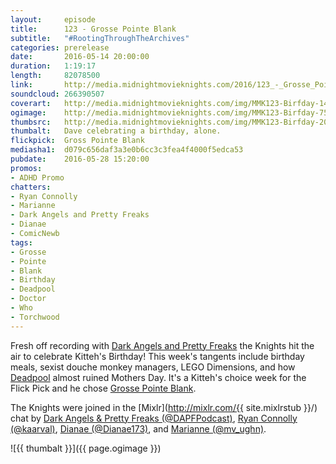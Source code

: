 ```yaml
---
layout:     episode
title:      123 - Grosse Pointe Blank
subtitle:	"#RootingThroughTheArchives"
categories: prerelease
date:       2016-05-14 20:00:00
duration:   1:19:17
length:     82078500
link:       http://media.midnightmovieknights.com/2016/123_-_Grosse_Pointe_Blank.m4a
soundcloud: 266390507
coverart:   http://media.midnightmovieknights.com/img/MMK123-Birfday-1400x1400.png
ogimage:    http://media.midnightmovieknights.com/img/MMK123-Birfday-750x750.png
thumbsrc:   http://media.midnightmovieknights.com/img/MMK123-Birfday-200x200.png
thumbalt:   Dave celebrating a birthday, alone.
flickpick:  Gross Pointe Blank
mediasha1:  d079c656daf3a3e0b6cc3c3fea4f4000f5edca53
pubdate:    2016-05-28 15:20:00
promos:
- ADHD Promo
chatters:
- Ryan Connolly
- Marianne
- Dark Angels and Pretty Freaks
- Dianae
- ComicNewb
tags:
- Grosse
- Pointe
- Blank
- Birthday
- Deadpool
- Doctor
- Who
- Torchwood
---
```

Fresh off recording with [Dark Angels and Pretty Freaks](http://dapfpod.tumblr.com/post/144397070767/dapf-113-dark-angels-pretty-freaks-113-neil) the Knights hit the air to celebrate Kitteh's Birthday! This week's tangents include birthday meals, sexist douche monkey managers, LEGO Dimensions, and how [Deadpool](http://www.imdb.com/title/tt1431045/) almost ruined Mothers Day. It's a Kitteh's choice week for the Flick Pick and he chose [Grosse Pointe Blank](http://www.imdb.com/title/tt0119229/).

The Knights were joined in the [Mixlr](http://mixlr.com/{{ site.mixlrstub }}/) chat by [Dark Angels & Pretty Freaks (@DAPFPodcast)](https://twitter.com/DAPFPodcast), [Ryan Connolly (@kaarval)](https://twitter.com/kaarval), [Dianae (@Dianae173)](https://twitter.com/Dianae173), and [Marianne (@mv_ughn)](https://twitter.com/mv_ughn).

![{{ thumbalt }}]({{ page.ogimage }})

